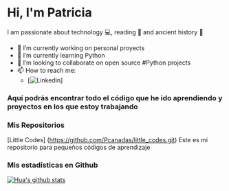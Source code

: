 # Hi, I'm Patricia

I am passionate about technology :computer:, reading :book: and ancient history :european_castle:

- 🔭 I’m currently working on personal proyects
- 🌱 I’m currently learning Python
- 👯 I’m looking to collaborate on open source #Python projects
- 📫 How to reach me:
    - [![Linkedin](https://www.linkedin.com/in/patricia-ca%C3%B1adas-50244a148/)]  
  

### Aquí podrás encontrar todo el código que he ido aprendiendo y proyectos en los que estoy trabajando

### Mis Repositorios

[Little Codes] (https://github.com/Pcanadas/little_codes.git) Este es mi repositorio para pequeños códigos de aprendizaje

### Mis estadísticas en Github
[![Hua's github stats](https://github-readme-stats.vercel.app/api?username=Pcanadas&show_icons=true&theme=darcula)](https://github.com/Pcanadas/github-readme-stats)



<!--
**Pcanadas/Pcanadas** is a ✨ _special_ ✨ repository because its `README.md` (this file) appears on your GitHub profile.

Here are some ideas to get you started:

- 🔭 I’m currently working on ...
- 🌱 I’m currently learning ...
- 👯 I’m looking to collaborate on ...
- 🤔 I’m looking for help with ...
- 💬 Ask me about ...
- 📫 How to reach me: ...
- 😄 Pronouns: ...
- ⚡ Fun fact: ...
-->

